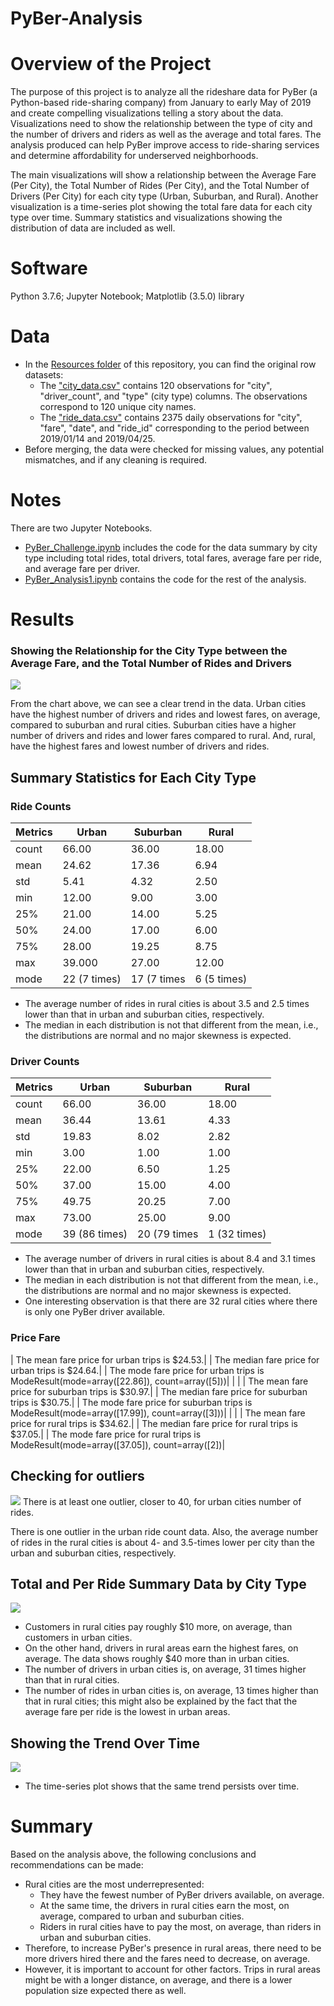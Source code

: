 # PyBer-Analysis

# Overview of the Project 
The purpose of this project is to analyze all the rideshare data for PyBer (a Python-based ride-sharing company) from January to early May of 2019 and create compelling visualizations telling a story about the data. Visualizations need to show the relationship between the type of city and the number of drivers and riders as well as the average and total fares. The analysis produced can help PyBer improve access to ride-sharing services and determine affordability for underserved neighborhoods.

The main visualizations will show a relationship between the Average Fare (Per City), the Total Number of Rides (Per City), and the Total Number of Drivers (Per City) for each city type (Urban, Suburban, and Rural). Another visualization is a time-series plot showing the total fare data for each city type over time. Summary statistics and visualizations showing the distribution of data are included as well. 

# Software
Python 3.7.6; Jupyter Notebook; Matplotlib (3.5.0) library

# Data
- In the [Resources folder](https://github.com/Aigerim-Zh/PyBer-Analysis/tree/main/Resources) of this repository, you can find the original row datasets:
    - The ["city_data.csv"](https://github.com/Aigerim-Zh/PyBer-Analysis/blob/main/Resources/city_data.csv) contains 120 observations for "city", "driver_count", and "type" (city type) columns. The observations correspond to 120 unique city names.  
    - The ["ride_data.csv"](https://github.com/Aigerim-Zh/PyBer-Analysis/blob/main/Resources/ride_data.csv) contains 2375 daily observations for "city", "fare", "date", and "ride_id" corresponding to the period between 2019/01/14 and 2019/04/25. 
- Before merging, the data were checked for missing values, any potential mismatches, and if any cleaning is required. 

# Notes
There are two Jupyter Notebooks. 
- [PyBer_Challenge.ipynb]() includes the code for the data summary by city type including total rides, total drivers, total fares, average fare per ride, and average fare per driver. 
- [PyBer_Analysis1.ipynb]() contains the code for the rest of the analysis. 

# Results

### Showing the Relationship for the City Type between the Average Fare, and the Total Number of Rides and Drivers 

![](https://github.com/Aigerim-Zh/PyBer-Analysis/blob/main/Analysis/BubbleChart_Avg%20Fare%20vs%20Tot%20Number%20of%20Rides.png)

From the chart above, we can see a clear trend in the data. Urban cities have the highest number of drivers and rides and lowest fares, on average, compared to suburban and rural cities. Suburban cities have a higher number of drivers and rides and lower fares compared to rural. And, rural, have the highest fares and lowest number of drivers and rides. 

## Summary Statistics for Each City Type

### Ride Counts 

| Metrics | Urban | Suburban | Rural| 
| --------| ------| ---------| -----| 
| count   | 66.00 | 36.00| 18.00|
| mean    | 24.62 | 17.36| 6.94|
| std     |  5.41 | 4.32| 2.50|
| min     | 12.00 | 9.00| 3.00|
| 25%     | 21.00 | 14.00| 5.25|
| 50%     | 24.00 | 17.00| 6.00|
| 75%     | 28.00 | 19.25| 8.75|
| max     | 39.000 | 27.00| 12.00|
| mode    | 22 (7 times)|  17 (7 times| 6 (5 times)|

- The average number of rides in rural cities is about 3.5 and 2.5 times lower than that in urban and suburban cities, respectively.
- The median in each distribution is not that different from the mean, i.e., the distributions are normal and no major skewness is expected. 

### Driver Counts 

| Metrics | Urban | Suburban | Rural| 
| --------| ------| ---------| -----| 
| count   | 66.00 | 36.00| 18.00|
| mean    | 36.44 | 13.61|4.33|
| std     | 19.83 | 8.02| 2.82|
| min     | 3.00  |1.00| 1.00|
| 25%     | 22.00| 6.50|1.25|
| 50%     | 37.00 | 15.00| 4.00|
| 75%     | 49.75 | 20.25| 7.00|
| max     | 73.00 | 25.00| 9.00|
| mode    |39 (86 times)|  20 (79 times| 1 (32 times)|

- The average number of drivers in rural cities is about 8.4 and 3.1 times lower than that in urban and suburban cities, respectively. 
- The median in each distribution is not that different from the mean, i.e., the distributions are normal and no major skewness is expected. 
- One interesting observation is that there are 32 rural cities where there is only one PyBer driver available. 

### Price Fare 

| The mean fare price for urban trips is $24.53.| 
| The median fare price for urban trips is $24.64.| 
| The mode fare price for urban trips is ModeResult(mode=array([22.86]), count=array([5]))|
| |
| The mean fare price for suburban trips is $30.97.| 
| The median fare price for suburban trips is $30.75.| 
| The mode fare price for suburban trips is ModeResult(mode=array([17.99]), count=array([3]))| 
| |
| The mean fare price for rural trips is $34.62.| 
| The median fare price for rural trips is $37.05.| 
| The mode fare price for rural trips is ModeResult(mode=array([37.05]), count=array([2])|

## Checking for outliers 

![](https://github.com/Aigerim-Zh/PyBer-Analysis/blob/main/Analysis/Box_and_whisker%20plot.png)
There is at least one outlier, closer to 40, for urban cities number of rides. 

There is one outlier in the urban ride count data. Also, the average number of rides in the rural cities is about 4- and 3.5-times lower per city than the urban and suburban cities, respectively.

## Total and Per Ride Summary Data by City Type
![](https://github.com/Aigerim-Zh/PyBer-Analysis/blob/main/Analysis/Summary%20Statistics.png)

- Customers in rural cities pay roughly $10 more, on average, than customers in urban cities.
- On the other hand, drivers in rural areas earn the highest fares, on average. The data shows roughly $40 more than in urban cities.
- The number of drivers in urban cities is, on average, 31 times higher than that in rural cities.
- The number of rides in urban cities is, on average, 13 times higher than that in rural cities; this might also be explained by the fact that the average fare per ride is the lowest in urban areas. 

## Showing the Trend Over Time
![](https://github.com/Aigerim-Zh/PyBer-Analysis/blob/main/Analysis/Multiple%20line%20plot.png)

- The time-series plot shows that the same trend persists over time. 

# Summary
Based on the analysis above, the following conclusions and recommendations can be made:
- Rural cities are the most underrepresented:
    - They have the fewest number of PyBer drivers available, on average. 
    - At the same time, the drivers in rural cities earn the most, on average, compared to urban and suburban cities. 
    - Riders in rural cities have to pay the most, on average, than riders in urban and suburban cities. 
- Therefore, to increase PyBer's presence in rural areas, there need to be more drivers hired there and the fares need to decrease, on average. 
- However, it is important to account for other factors. Trips in rural areas might be with a longer distance, on average, and there is a lower population size expected there as well. 